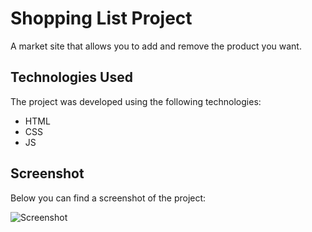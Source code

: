 # Shopping List Project

A market site that allows you to add and remove the product you want.

## Technologies Used

The project was developed using the following technologies:

- HTML
- CSS
- JS

## Screenshot

Below you can find a screenshot of the project:

![Screenshot](ekran.gif)

